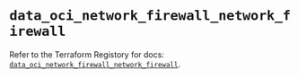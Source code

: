# `data_oci_network_firewall_network_firewall`

Refer to the Terraform Registory for docs: [`data_oci_network_firewall_network_firewall`](https://registry.terraform.io/providers/oracle/oci/6.18.0/docs/data-sources/network_firewall_network_firewall).
